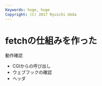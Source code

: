 ```yaml
---
Keywords: hoge, huge
Copyright: (C) 2017 Ryuichi Ueda
---
```


# fetchの仕組みを作った

動作確認

* CGIからの呼び出し
* ウェブフックの確認
* ヘッダ

